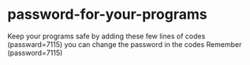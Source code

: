 # password-for-your-programs
Keep your programs safe by adding these few lines of codes (passward=7115) you can change the password in the codes
Remember (password=7115)
